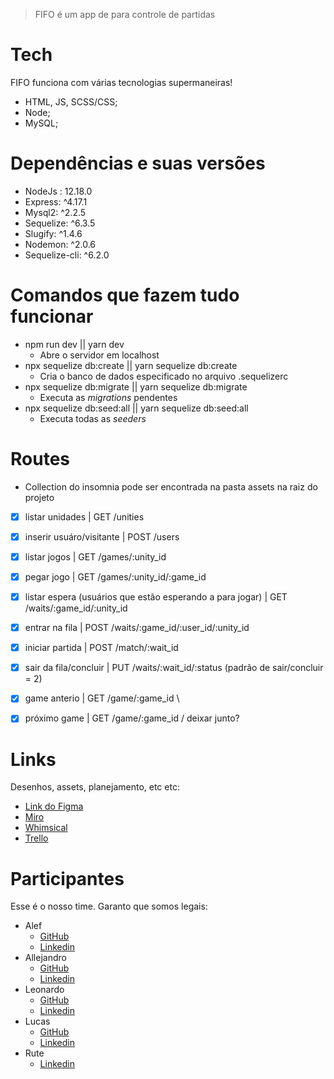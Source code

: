 
> FIFO é um app de para controle de partidas


# Tech

FIFO funciona com várias tecnologias supermaneiras!

  - HTML, JS, SCSS/CSS;
  - Node;
  - MySQL;

# Dependências e suas versões

  - NodeJs : 12.18.0
  - Express: ^4.17.1
  - Mysql2: ^2.2.5
  - Sequelize: ^6.3.5
  - Slugify: ^1.4.6
  - Nodemon: ^2.0.6
  - Sequelize-cli: ^6.2.0

# Comandos que fazem tudo funcionar

  - npm run dev || yarn dev                                   
    - Abre o servidor em localhost
  - npx sequelize db:create || yarn sequelize db:create       
    - Cria o banco de dados especificado no arquivo .sequelizerc
  - npx sequelize db:migrate || yarn sequelize db:migrate     
    - Executa as *migrations* pendentes
  - npx sequelize db:seed:all || yarn sequelize db:seed:all
    - Executa todas as *seeders*

# Routes 
   - Collection do insomnia pode ser encontrada na pasta assets na raiz do projeto
   
- [x] listar unidades | GET /unities
- [x] inserir usuáro/visitante | POST /users
- [x] listar jogos | GET /games/:unity_id
- [x] pegar jogo | GET /games/:unity_id/:game_id
- [x] listar espera (usuários que estão esperando a para jogar) | GET /waits/:game_id/:unity_id
- [x] entrar na fila | POST /waits/:game_id/:user_id/:unity_id
- [x] iniciar partida | POST /match/:wait_id
- [x] sair da fila/concluir  | PUT /waits/:wait_id/:status (padrão de sair/concluir = 2)
- [x] game anterio  | GET /game/:game_id \
- [x] próximo game  | GET /game/:game_id / deixar junto?


# Links
 Desenhos, assets, planejamento, etc etc:
  - [Link do Figma](https://www.figma.com/file/8M6YNdKQs2M0bML5t8ybbu/fifo_squad10?node-id=0%3A1)
  - [Miro](https://miro.com/app/board/o9J_kgimdlY=/)
  - [Whimsical](https://whimsical.com/modelagem-T2Yp71vwJymQSxP3YtAkeg)
  - [Trello](https://trello.com/b/aMBd6RuG/squad10fifohackaton-fcamara)

  
# Participantes
 Esse é o nosso time. Garanto que somos legais:
  - Alef
    - [GitHub](https://github.com/alefrocha99) 
    - [Linkedin](https://www.linkedin.com/in/alef-rocha-b12719127)
  - Allejandro
    - [GitHub](https://github.com/Allejandropg) 
    - [Linkedin](https://www.linkedin.com/in/allejandro-palhares-a44ab66b/)
  - Leonardo
    - [GitHub](https://github.com/LeonardoQuintiliano) 
    - [Linkedin](https://www.linkedin.com/in/leonardo-quintiliano-579829155/)
  - Lucas
    - [GitHub](https://github.com/LucasRelva) 
    - [Linkedin](https://www.linkedin.com/in/lucasrelva/)
  - Rute
    - [Linkedin](https://www.linkedin.com/in/maria-rute/)